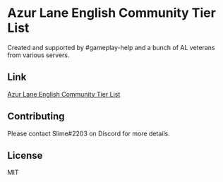 # Azur Lane English Community Tier List

Created and supported by #gameplay-help and a bunch of AL veterans from various servers.

## Link

[Azur Lane English Community Tier List](https://slaimuda.github.io/ectl/)

## Contributing
Please contact Slime#2203 on Discord for more details.

## License
MIT